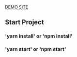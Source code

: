 [DEMO SITE](http://)

## Start Project

### 'yarn install' or 'npm install'

### 'yarn start' or 'npm start'
